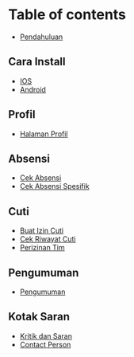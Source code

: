 # Table of contents

* [Pendahuluan](README.md)

## Cara Install

* [IOS](<README (2).md>)
* [Android](cara-install/android.md)

## Profil

* [Halaman Profil](profil/halaman-profil.md)

## Absensi

* [Cek Absensi](<README (1).md>)
* [Cek Absensi Spesifik](absensi/cek-absensi-spesifik.md)

## Cuti

* [Buat Izin Cuti](cuti/buat-izin-cuti.md)
* [Cek Riwayat Cuti](cuti/cek-riwayat-cuti.md)
* [Perizinan Tim](cuti/perizinan-tim.md)

## Pengumuman

* [Pengumuman](pengumuman/pengumuman.md)

## Kotak Saran

* [Kritik dan Saran](kotak-saran/kritik-dan-saran.md)
* [Contact Person](kotak-saran/contact-person.md)
